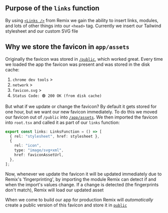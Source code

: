 ## Purpose of the `links` function

By using [`<Links />`](root.tsx) from Remix we gain the ability to insert links, modules, and lots of other things into our `<head>` tag. Currently we insert our Tailwind stylesheet and our custom SVG file

## Why we store the favicon in `app/assets`

Originally the favicon was stored in [`/public`](../public/), which worked great. Every time we loaded the app the favicon was present and was stored in the disk cache:

1. `chrome dev tools` >
2. `network` >
3. `favicon.svg` >
4. `Status Code: 🟢 200 OK (from disk cache)`

But what if we update or change the favicon? By default it gets stored for one hour, but we want our new favicon immediately. To do this we moved our favicon out of `/public` into [`/app/assets`](/app/assets). We then imported the favicon into `root.tsx` and called it as part of our `links` function:

```TypeScript
export const links: LinksFunction = () => [
  { rel: "stylesheet", href: stylesheet },
  {
    rel: "icon",
    type: "image/svg+xml",
    href: faviconAssetUrl,
  },
];
```

Now, whenever we update the favicon it will be updated immediately due to Remix's 'fingerprinting', by importing the module Remix can detect if and when the import's values change. If a change is detected (the fingerprints don't match), Remix will load our updated asset

When we come to build our app for production Remix will _automatically_ create a public version of this favicon and store it in [`public`](../public/)
